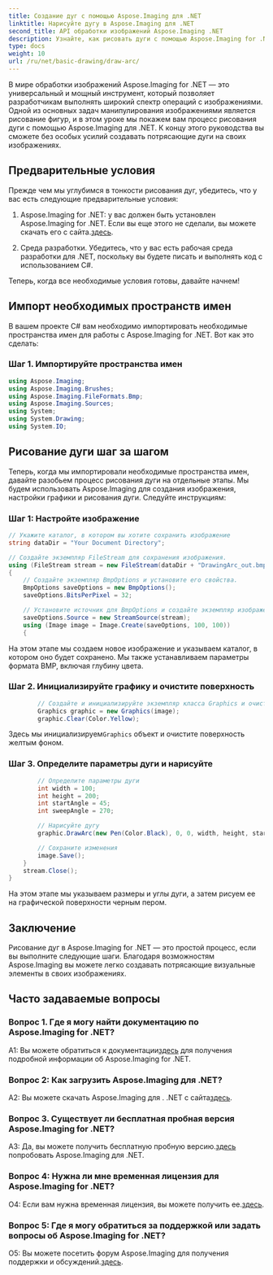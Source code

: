 ```yaml
---
title: Создание дуг с помощью Aspose.Imaging для .NET
linktitle: Нарисуйте дугу в Aspose.Imaging для .NET
second_title: API обработки изображений Aspose.Imaging .NET
description: Узнайте, как рисовать дуги с помощью Aspose.Imaging for .NET, мощного инструмента для работы с изображениями. Пошаговое руководство по созданию потрясающих визуальных эффектов.
type: docs
weight: 10
url: /ru/net/basic-drawing/draw-arc/
---
```

В мире обработки изображений Aspose.Imaging for .NET — это универсальный и мощный инструмент, который позволяет разработчикам выполнять широкий спектр операций с изображениями. Одной из основных задач манипулирования изображениями является рисование фигур, и в этом уроке мы покажем вам процесс рисования дуги с помощью Aspose.Imaging для .NET. К концу этого руководства вы сможете без особых усилий создавать потрясающие дуги на своих изображениях.

## Предварительные условия

Прежде чем мы углубимся в тонкости рисования дуг, убедитесь, что у вас есть следующие предварительные условия:

1.  Aspose.Imaging for .NET: у вас должен быть установлен Aspose.Imaging for .NET. Если вы еще этого не сделали, вы можете скачать его с сайта.[здесь](https://releases.aspose.com/imaging/net/).

2. Среда разработки. Убедитесь, что у вас есть рабочая среда разработки для .NET, поскольку вы будете писать и выполнять код с использованием C#.

Теперь, когда все необходимые условия готовы, давайте начнем!

## Импорт необходимых пространств имен

В вашем проекте C# вам необходимо импортировать необходимые пространства имен для работы с Aspose.Imaging for .NET. Вот как это сделать:

### Шаг 1. Импортируйте пространства имен

```csharp
using Aspose.Imaging;
using Aspose.Imaging.Brushes;
using Aspose.Imaging.FileFormats.Bmp;
using Aspose.Imaging.Sources;
using System;
using System.Drawing;
using System.IO;
```

## Рисование дуги шаг за шагом

Теперь, когда мы импортировали необходимые пространства имен, давайте разобьем процесс рисования дуги на отдельные этапы. Мы будем использовать Aspose.Imaging для создания изображения, настройки графики и рисования дуги. Следуйте инструкциям:

### Шаг 1: Настройте изображение

```csharp
// Укажите каталог, в котором вы хотите сохранить изображение
string dataDir = "Your Document Directory";

// Создайте экземпляр FileStream для сохранения изображения.
using (FileStream stream = new FileStream(dataDir + "DrawingArc_out.bmp", FileMode.Create))
{
    // Создайте экземпляр BmpOptions и установите его свойства.
    BmpOptions saveOptions = new BmpOptions();
    saveOptions.BitsPerPixel = 32;

    // Установите источник для BmpOptions и создайте экземпляр изображения.
    saveOptions.Source = new StreamSource(stream);
    using (Image image = Image.Create(saveOptions, 100, 100))
    {
```

На этом этапе мы создаем новое изображение и указываем каталог, в котором оно будет сохранено. Мы также устанавливаем параметры формата BMP, включая глубину цвета.

### Шаг 2. Инициализируйте графику и очистите поверхность

```csharp
        // Создайте и инициализируйте экземпляр класса Graphics и очистите графическую поверхность.
        Graphics graphic = new Graphics(image);
        graphic.Clear(Color.Yellow);
```

 Здесь мы инициализируем`Graphics` объект и очистите поверхность желтым фоном.

### Шаг 3. Определите параметры дуги и нарисуйте

```csharp
        // Определите параметры дуги
        int width = 100;
        int height = 200;
        int startAngle = 45;
        int sweepAngle = 270;

        // Нарисуйте дугу
        graphic.DrawArc(new Pen(Color.Black), 0, 0, width, height, startAngle, sweepAngle);

        // Сохраните изменения
        image.Save();
    }
    stream.Close();
}
```

На этом этапе мы указываем размеры и углы дуги, а затем рисуем ее на графической поверхности черным пером.

## Заключение

Рисование дуг в Aspose.Imaging for .NET — это простой процесс, если вы выполните следующие шаги. Благодаря возможностям Aspose.Imaging вы можете легко создавать потрясающие визуальные элементы в своих изображениях.

## Часто задаваемые вопросы

### Вопрос 1. Где я могу найти документацию по Aspose.Imaging for .NET?

 A1: Вы можете обратиться к документации[здесь](https://reference.aspose.com/imaging/net/) для получения подробной информации об Aspose.Imaging for .NET.

### Вопрос 2: Как загрузить Aspose.Imaging для .NET?

 A2: Вы можете скачать Aspose.Imaging для . .NET с сайта[здесь](https://releases.aspose.com/imaging/net/).

### Вопрос 3. Существует ли бесплатная пробная версия Aspose.Imaging for .NET?

 A3: Да, вы можете получить бесплатную пробную версию.[здесь](https://releases.aspose.com/) попробовать Aspose.Imaging для .NET.

### Вопрос 4: Нужна ли мне временная лицензия для Aspose.Imaging for .NET?

 О4: Если вам нужна временная лицензия, вы можете получить ее.[здесь](https://purchase.aspose.com/temporary-license/).

### Вопрос 5: Где я могу обратиться за поддержкой или задать вопросы об Aspose.Imaging for .NET?

 О5: Вы можете посетить форум Aspose.Imaging для получения поддержки и обсуждений.[здесь](https://forum.aspose.com/).
